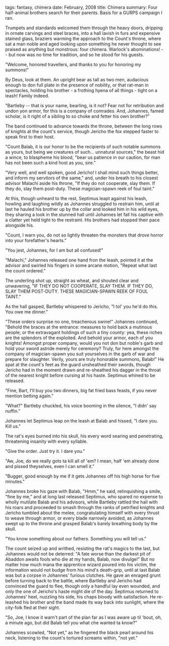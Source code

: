 tags: fantasy, chimera
date: February, 2008
title: Chimera
summary: Four half-animal brothers search for their parents. Basis for a GURPS campaign I ran.

Trumpets and standards welcomed them through the heavy doors, dripping in ornate carvings and steel braces, into a hall lavish in furs and expensive stained glass, braziers warming the approach to the Count's throne, where sat a man noble and aged looking upon something he never thought to see praised as anything but monstrous: four chimera. Warlock's abominations! -- but now was no time for tradition, and so he stood for his guests.

"Welcome, honored travellers, and thanks to you for honoring my summons!"

By Deus, look at them. An upright bear as tall as two men, audacious enough to don full plate in the presence of nobility, or that rat-man in spectacles, holding his brother - a frothing hyena of all things - tight on a leash! Family indeed.

"Bartleby -- that is your name, bearling, is it not? Fear not for retribution and undon yon armor, for this is a company of comrades. And, Johannes, famed scholar, is it right of a sibling to so choke and fetter his own brother?"

The band continued to advance towards the throne, between the long rows of knights at the count's service, though Jericho the fox stepped faster to speak first to their host.

"Count Balab, it is our honor to be the recipients of such notable summons as yours, but being we creatures of such... unnatural sources," the beast hid a wince, to blaspheme his blood, "bear us patience in our caution, for man has not been such a kind host as you, sire."

"Very well, and well spoken, good Jericho! I shall mind such things better, and inform my servitors of the same," and, under his breath to his closest advisor Malachi aside his throne, "If they do not cooperate, slay them. If they do, slay them post-duty. These magician-spawn reek of foul taint."

At this, though unheard to the rest, Septimus leapt against his leash, howling and laughing wildly as Johannes struggled to restrain him, until at last he hauled his brother up by the collar and looked him in his wild eyes, they sharing a look in the stunned hall until Johannes let fall his captive with a clatter yet held tight to the restraint. His brothers had stopped their pace alongside his.

"Count, I warn you, do not so lightly threaten the monsters that drove horror into your forefather's hearts."

"You jest, Johannes, for I am but all confused!"

"Malachi," Johannes released one hand fron the leash, pointed it at the advisor and swirled his fingers in some arcane motion, "Repeat what last the count ordered."

The underling shot up, straight as wheat, and shouted clear and unwavering, "IF THEY DO NOT COOPERATE, SLAY THEM. IF THEY DO, SLAY THEM POST-DUTY. THESE MAGICIAN-SPAWN REEK OF FOUL TAINT."

As the hall gasped, Bartleby whispered to Jericho, "I tol' you he'd do this. You owe me dinner."

"These orders surprise no one, treacherous swine!" Johannes continued, "Behold the braces at the entrance: measures to hold back a mutinous people; or the extravagant holdings of such a tiny county: yea, these riches are the splendors of the exploited. And behold your armor, each of you knights! Amongst proper company, would you not don but noble's garb and hold your sword astride merely for ceremony? Truly, for here amongst the company of magician-spawn you suit yourselves in the garb of war and prepare for slaughter. Verily, yours are truly honorable summons, Balab!" He spat at the count's feet as the guard unsheathed their swords, though Jericho had in the moment drawn and re-sheathed his dagger in the throat of the nearest knight before cursing at his haste. Septimus whined to be released.

"Fine, Bart, I'll buy you two dinners, big fat fried bass feasts, if you never mention betting again."

"What?" Bartleby chuckled, his voice booming in the silence, "I didn' say nuffin."

Johannes let Septimus leap on the leash at Balab and hissed, "I dare you. Kill us."

The rat's eyes burned into his skull, his every word searing and penetrating, threatening insanity with every syllable.

"Give the order. Just try it. I dare you."

"Aw, Joe, do we really gots ta kill all of 'em? I mean, half 'em already done and pissed theyselves, even I can smell it."

"Bugger, good enough by me if it gets Johannes off his high horse for five minutes."

Johannes broke his gaze with Balab, "Hmm," he said, relinquishing a smile, "fine by me," and at long last released Septimus, who spared no expense to wholly mutilate Balab and his advisors, while Bartleby rattled the hall with his roars and proceeded to smash through the ranks of petrified knights and Jericho tumbled about the melee, congratulating himself with every thrust to weave through armor, or every blade narrowly avoided, as Johannes swept up to the throne and grasped Balab's barely breathing body by the skull.

"You know something about our fathers. Something you will tell us."

The count seized up and writhed, resisting the rat's magics to the last, but Johannes would not be deterred: "A fate worse than the darkest pit of Abaddon awaits fools who die at my hands, Balab, now divulge!" But no matter how much mana the apprentice wizard poured into his victim, the information would not budge from his mind's death-grip, until at last Balab was but a corpse in Johannes' furious clutches. He gave an enraged grunt before turning back to the battle, where Bartleby and Jericho had convinced the guard to flee, though only a handful lay even wounded, and only the one of Jericho's haste might die of the day. Septimus returned to Johannes' heel, nuzzling his side, his chaps bloody with satisfaction. He re-leashed his brother and the band made its way back into sunlight, where the city-folk fled at their sight.

"So, Joe, I know it warn't part of the plan far as I was aware up til ‘bout, oh, a minute ago, but did Balab tell you what che wanted ta know?"

Johannes scowled, "Not yet," as he fingered the black pearl around his neck, listening to the count's tortured screams within, "not yet."